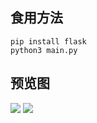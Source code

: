 ## 食用方法

```
pip install flask
python3 main.py
```

## 预览图

![](https://user-images.githubusercontent.com/31686695/129899335-20068249-8a72-4fd5-b821-7a30ecb7afc1.png)
![](https://user-images.githubusercontent.com/31686695/129899429-fd1f1b18-d980-4ae3-b0a6-6135660382e8.png)